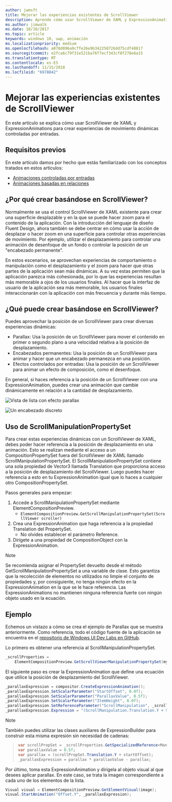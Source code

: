 ```yaml
---
author: jwmsft
title: Mejorar las experiencias existentes de ScrollViewer
description: Aprende cómo usar ScrollViewer de XAML y ExpressionAnimations para crear experiencias de movimiento dinámicas controladas por entradas.
ms.author: jimwalk
ms.date: 10/10/2017
ms.topic: article
keywords: windows 10, uwp, animación
ms.localizationpriority: medium
ms.openlocfilehash: a078d096a9cffe26e9b342250726dd75cdf48817
ms.sourcegitcommit: e2fca6c79f31e521ba76f7ecf343cf8f278e6a15
ms.translationtype: MT
ms.contentlocale: es-ES
ms.lasthandoff: 11/15/2018
ms.locfileid: "6978842"
---
```

# <a name="enhance-existing-scrollviewer-experiences"></a>Mejorar las experiencias existentes de ScrollViewer

En este artículo se explica cómo usar ScrollViewer de XAML y ExpressionAnimations para crear experiencias de movimiento dinámicas controladas por entradas.

## <a name="prerequisites"></a>Requisitos previos

En este artículo damos por hecho que estás familiarizado con los conceptos tratados en estos artículos:

- [Animaciones controladas por entradas](input-driven-animations.md)
- [Animaciones basadas en relaciones](relation-animations.md)

## <a name="why-build-on-top-of-scrollviewer"></a>¿Por qué crear basándose en ScrollViewer?

Normalmente se usa el control ScrollViewer de XAML existente para crear una superficie desplazable y en la que se puede hacer zoom para el contenido de la aplicación. Con la introducción del lenguaje de diseño Fluent Design, ahora también se debe centrar en cómo usar la acción de desplazar o hacer zoom en una superficie para controlar otras experiencias de movimiento. Por ejemplo, utilizar el desplazamiento para controlar una animación de desenfoque de un fondo o controlar la posición de un "encabezado permanente".

En estos escenarios, se aprovechan experiencias de comportamiento o manipulación como el desplazamiento y el zoom para hacer que otras partes de la aplicación sean más dinámicas. A su vez estas permiten que la aplicación parezca más cohesionada, por lo que las experiencias resultan más memorable a ojos de los usuarios finales. Al hacer que la interfaz de usuario de la aplicación sea más memorable, los usuarios finales interaccionarán con la aplicación con más frecuencia y durante más tiempo.

## <a name="what-can-you-build-on-top-of-scrollviewer"></a>¿Qué puede crear basándose en ScrollViewer?

Puedes aprovechar la posición de un ScrollViewer para crear diversas experiencias dinámicas:

- Parallax: Usa la posición de un ScrollViewer para mover el contenido en primer o segundo plano a una velocidad relativa a la posición de desplazamiento.
- Encabezados permanentes: Usa la posición de un ScrollViewer para animar y hacer que un encabezado permanezca en una posición.
- Efectos controlados por entradas: Usa la posición de un ScrollViewer para animar un efecto de composición, como el desenfoque.

En general, si haces referencia a la posición de un ScrollViewer con una ExpressionAnimation, puedes crear una animación que cambie dinámicamente en relación a la cantidad de desplazamiento.

![Vista de lista con efecto parallax](images/animation/parallax.gif)

![Un encabezado discreto](images/animation/shy-header.gif)

## <a name="using-scrollmanipulationpropertyset"></a>Uso de ScrollManipulationPropertySet

Para crear estas experiencias dinámicas con un ScrollViewer de XAML, debes poder hacer referencia a la posición de desplazamiento en una animación. Esto se realizan mediante el acceso a un CompositionPropertySet fuera del ScrollViewer de XAML llamado ScrollManipulationPropertySet.
El ScrollManipulationPropertySet contiene una sola propiedad de Vector3 llamada Translation que proporciona acceso a la posición de desplazamiento del ScrollViewer. Luego puedes hacer referencia a esto en tu ExpressionAnimation igual que lo haces a cualquier otro CompositionPropertySet.

Pasos generales para empezar:

1. Accede a ScrollManipulationPropertySet mediante ElementCompositionPreview.
    - `ElementCompositionPreview.GetScrollManipulationPropertySet(ScrollViewer scroller)`
1. Crea una ExpressionAnimation que haga referencia a la propiedad Translation del PropertySet.
    - No olvides establecer el parámetro Reference.
1. Dirígete a una propiedad de CompositionObject con la ExpressionAnimation.

> [!NOTE]
> Se recomienda asignar el PropertySet devuelto desde el método GetScrollManipulationPropertySet a una variable de clase. Esto garantiza que la recolección de elementos no utilizados no limpie el conjunto de propiedades y, por consiguiente, no tenga ningún efecto en la ExpressionAnimation en la que se le hace referencia. Las ExpressionAnimations no mantienen ninguna referencia fuerte con ningún objeto usado en la ecuación.

## <a name="example"></a>Ejemplo

Echemos un vistazo a cómo se crea el ejemplo de Parallax que se muestra anteriormente. Como referencia, todo el código fuente de la aplicación se encuentra en el [repositorio de Windows UI Dev Labs en GitHub](https://github.com/Microsoft/WindowsUIDevLabs).

Lo primero es obtener una referencia al ScrollManipulationPropertySet.

```csharp
_scrollProperties =
    ElementCompositionPreview.GetScrollViewerManipulationPropertySet(myScrollViewer);
```

El siguiente paso es crear la ExpressionAnimation que define una ecuación que utilice la posición de desplazamiento del ScrollViewer.

```csharp
_parallaxExpression = compositor.CreateExpressionAnimation();
_parallaxExpression.SetScalarParameter("StartOffset", 0.0f);
_parallaxExpression.SetScalarParameter("ParallaxValue", 0.5f);
_parallaxExpression.SetScalarParameter("ItemHeight", 0.0f);
_parallaxExpression.SetReferenceParameter("ScrollManipulation", _scrollProperties);
_parallaxExpression.Expression = "(ScrollManipulation.Translation.Y + StartOffset - (0.5 * ItemHeight)) * ParallaxValue - (ScrollManipulation.Translation.Y + StartOffset - (0.5 * ItemHeight))";
```

> [!NOTE]
> También puedes utilizar las clases auxiliares de ExpressionBuilder para construir esta misma expresión sin necesidad de cadenas:

> ```csharp
> var scrollPropSet = _scrollProperties.GetSpecializedReference<ManipulationPropertySetReferenceNode>();
> var parallaxValue = 0.5f;
> var parallax = (scrollPropSet.Translation.Y + startOffset);
> _parallaxExpression = parallax * parallaxValue - parallax;
> ```

Por último, toma esta ExpressionAnimation y dirígela al objeto visual al que desees aplicar parallax. En este caso, se trata la imagen correspondiente a cada uno de los elementos de la lista.

```csharp
Visual visual = ElementCompositionPreview.GetElementVisual(image);
visual.StartAnimation("Offset.Y", _parallaxExpression);
```